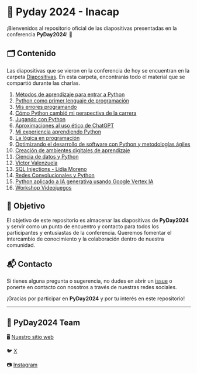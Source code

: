 # 🐍 Pyday 2024 - Inacap

¡Bienvenidos al repositorio oficial de las diapositivas presentadas en la conferencia **PyDay2024**! 🎉

## 🗂️ Contenido

Las diapositivas que se vieron en la conferencia de hoy se encuentran en la carpeta [Diapositivas](Diapositivas). En esta carpeta, encontrarás todo el material que se compartió durante las charlas.


1. [Métodos de aprendizaje para entrar a Python](Diapositivas/Metodos_de_aprendizaje_para_entrar_a_Python.pptx)
2. [Python como primer lenguaje de programación](Diapositivas/Python_como_primer_lenguaje_de_programacion.pptx)
3. [Mis errores programando](Diapositivas/Mis_errores_programando.pptx)
4. [Cómo Python cambió mi perspectiva de la carrera](Diapositivas/Como_python_cambio_mi_perspectiva_de_la_carrera.pptx)
5. [Jugando con Python](Diapositivas/Jugando_con_python.pptx)
6. [Aproximaciones al uso ético de ChatGPT](Diapositivas/Aproximaciones_al_uso_etico_de_ChatGPT.pptx)
7. [Mi experiencia aprendiendo Python](Diapositivas/Mi_experiencia_aprendiendo_python.pptx)
8. [La lógica en programación](Diapositivas/La_logica_en_programacion.pptx)
9. [Optimizando el desarrollo de software con Python y metodologías ágiles](Diapositivas/Optimizando_el_desarrollo_de_software_con_Python_y_metodologias_agiles.ppsx)
10. [Creación de ambientes digitales de aprendizaje](Diapositivas/Creacion_de_ambientes_digitales_de_aprendizaje.pptx)
11. [Ciencia de datos y Python](Diapositivas/Ciencia_de_datos_y_python.pptx)
12. [Victor Valenzuela](Diapositivas/Victor_Valenzuela.pptx)
13. [SQL Injections - Lidia Moreno](Diapositivas/SQL_injections_Lidia_Moreno.pptx)
14. [Redes Convolucionales y Python](Diapositivas/Redes_Convolucionales_y_Python.pptx)
15. [Python aplicado a IA generativa usando Google Vertex IA](Diapositivas/Python_aplicado_a_IA_generativa_usando_Google_Vertex_IA.pptx)
16. [Workshop Videojuegos](Diapositivas/Workshop_Videojuegos.pptx)

## 🎯 Objetivo

El objetivo de este repositorio es almacenar las diapositivas de **PyDay2024** y servir como un punto de encuentro y contacto para todos los participantes y entusiastas de la conferencia. Queremos fomentar el intercambio de conocimiento y la colaboración dentro de nuestra comunidad.

## 📬 Contacto

Si tienes alguna pregunta o sugerencia, no dudes en abrir un [issue](https://github.com/KrlitosForever/Pyday2024-Inacap/issues) o ponerte en contacto con nosotros a través de nuestras redes sociales.

¡Gracias por participar en **PyDay2024** y por tu interés en este repositorio!

---

## **💪 PyDay2024 Team**

🖥️ [Nuestro sitio web](https://www.pythonchile.cl)

🐦 [X](https://x.com/pythonchiledev)

📷 [Instagram](https://www.instagram.com/pythonchiledev)
